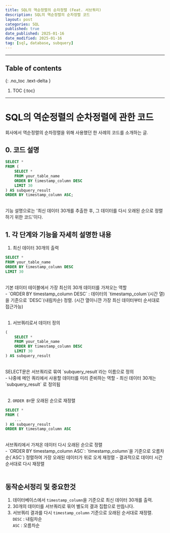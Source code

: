 ```yaml
---
title: SQL의 역순정렬의 순차정렬 (Feat. 서브쿼리)
description: SQL의 역순정렬의 순차정렬 코드
layout: post
categories: SQL
published: true
date_published: 2025-01-16
date_modified: 2025-01-16
tag: [sql, database, subquery]
---
```

---
## Table of contents
{: .no_toc .text-delta }

1. TOC
{:toc}
---

<!-- 글의 제목은 #
    나머지 큰 제목은 ##
    이후 나머지는 3개이상 -->

# SQL의 역순정렬의 순차정렬에 관한 코드
회사에서 역순정렬의 순차정렬을 위해 사용했던 한 사례의 코드를 소개하는 글.
<br>

## 0. 코드 설명
```sql
SELECT *
FROM (
    SELECT *
    FROM your_table_name
    ORDER BY timestamp_column DESC
    LIMIT 30
) AS subquery_result
ORDER BY timestamp_column ASC;
```
<br>
기능 설명으로는 '최신 데이터 30개를 추출한 후, 그 데이터를 다시 오래된 순으로 정렬하기 위한 코드'이다.
<br>

## 1.  각 단계와 기능을 자세히 설명한 내용

1. 최신 데이터 30개의 출력
```sql
SELECT *
FROM your_table_name
ORDER BY timestamp_column DESC
LIMIT 30
```
<br>
기본 데이터 테이블에서 가장 최신의 30개 데이터를 가져오는 역할
<br>
- `ORDER BY timestamp_column DESC` : 데이터의 `timestamp_colum`(시간 열)을 기준으로 `DESC`(내림차순) 정렬. (시간 열이니깐 가장 최신 데이터부터 순서대로 접근가능)<br>
<br>

1. 서브쿼리로서 데이터 정의
```sql
(
    SELECT *
    FROM your_table_name
    ORDER BY timestamp_column DESC
    LIMIT 30
) AS subquery_result
```
<br>
SELECT문은 서브쿼리로 묶여 `subquery_result`라는 이름으로 정의
<br>
- 나중에 메인 쿼리에서 사용할 데이터를 미리 준비하는 역할
- 최신 데이터 30개는 `subquery_result` 로 정의됨<br>
<br>

2. `ORDER BY`문 오래된 순으로 재정렬
```sql
SELECT *
FROM (
    ...
) AS subquery_result
ORDER BY timestamp_column ASC
```
<br>
서브쿼리에서 가져온 데이터 다시 오래된 순으로 정렬
<br>
- `ORDER BY timestamp_column ASC`: `timestamp_column`을 기준으로 오름차순(`ASC`) 정렬하여 가장 오래된 데이터가 위로 오게 재정렬
- 결과적으로 데이터 시간 순서대로 다시 재정렬<br>
<br>

## 동작순서정리 및 중요한것
1. 데이터베이스에서 `timestamp_column`을 기준으로 최신 데이터 30개를 출력.
2. 30개의 데이터를 서브쿼리로 묶어 별도의 결과 집합으로 만듭니다.
3. 서브쿼리 결과를 다시 `timestamp_column` 기준으로 오래된 순서대로 재정렬.<br>
`DESC` : 내림차순<br>
`ASC` : 오름차순